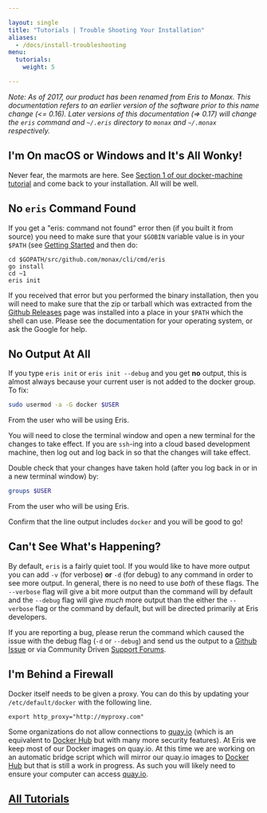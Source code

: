 ```yaml
---

layout: single
title: "Tutorials | Trouble Shooting Your Installation"
aliases:
  - /docs/install-troubleshooting
menu:
  tutorials:
    weight: 5

---
```


<div class="note">
	<em>Note: As of 2017, our product has been renamed from Eris to Monax. This documentation refers to an earlier version of the software prior to this name change (<= 0.16). Later versions of this documentation (=> 0.17) will change the <code>eris</code> command and <code>~/.eris</code> directory to <code>monax</code> and <code>~/.monax</code> respectively.</em>
</div>

## I'm On macOS or Windows and It's All Wonky!

Never fear, the marmots are here. See [Section 1 of our docker-machine tutorial](/docs/) and come back to your installation. All will be well.

## No `eris` Command Found

If you get a "eris: command not found" error then (if you built it from source) you need to make sure that your `$GOBIN` variable value is in your `$PATH` (see [Getting Started](/docs/getting-started/) and then do:

```irc
cd $GOPATH/src/github.com/monax/cli/cmd/eris
go install
cd ~1
eris init
```

If you received that error but you performed the binary installation, then you will need to make sure that the zip or tarball which was extracted from the [Github Releases](https://github.com/monax/cli/releases) page was installed into a place in your `$PATH` which the shell can use. Please see the documentation for your operating system, or ask the Google for help.

## No Output At All

If you type `eris init` or `eris init --debug` and you get **no** output, this is almost always because your current user is not added to the docker group. To fix:

```bash
sudo usermod -a -G docker $USER
```

From the user who will be using Eris.

You will need to close the terminal window and open a new terminal for the changes to take effect. If you are `ssh`-ing into a cloud based development machine, then log out and log back in so that the changes will take effect.

Double check that your changes have taken hold (after you log back in or in a new terminal window) by:

```bash
groups $USER
```

From the user who will be using Eris.

Confirm that the line output includes `docker` and you will be good to go!

## Can't See What's Happening?

By default, `eris` is a fairly quiet tool. If you would like to have more output you can add `-v` (for verbose) **or** `-d` (for debug) to any command in order to see more output. In general, there is no need to use *both* of these flags. The `--verbose` flag will give a bit more output than the command will by default and the `--debug` flag will give *much* more output than the either the `--verbose` flag or the command by default, but will be directed primarily at Eris developers.

If you are reporting a bug, please rerun the command which caused the issue with the debug flag (`-d` or `--debug`) and send us the output to a [Github Issue](https://github.com/monax/cli/issues/new) or via Community Driven [Support Forums](https://support.monax.io).

## I'm Behind a Firewall

Docker itself needs to be given a proxy. You can do this by updating your `/etc/default/docker` with the following line.

```
export http_proxy="http://myproxy.com"
```

Some organizations do not allow connections to [quay.io](https://quay.io) (which is an equivalent to [Docker Hub](https://hub.docker.com) but with many more security features). At Eris we keep most of our Docker images on quay.io. At this time we are working on an automatic bridge script which will mirror our quay.io images to [Docker Hub](https://hub.docker.com) but that is still a work in progress. As such you will likely need to ensure your computer can access [quay.io](https://quay.io).


## [<i class="fa fa-chevron-circle-left" aria-hidden="true"></i> All Tutorials](/docs/)
